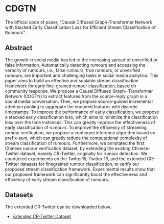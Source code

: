 # CDGTN
The official code of paper, "Causal Diffused Graph-Transformer Network with Stacked Early Classification Loss for Efficient Stream Classification of Rumours".

## Abstract

The growth in social media has led to the increasing spread of unverified or false information. Automatically detecting rumours and accessing the veracity of rumours, i.e., false rumours, true rumours, or unverified rumours, are important and challenging tasks in social media analytics. This paper aims to build an effective and scalable stream classification framework for early fine-grained rumour classification, based on community response. We propose a Causal Diffused Graph- Transformer Network (CDGTN) to extract features from the source-reply graph in a social media conversation. Then, we propose source-guided incremental attention pooling to aggregate the encoded features with discrete timestamps. To improve the performance of early classification, we propose a stacked early classification loss, which aims to minimize the classification loss over the time instances. This can greatly improve the effectiveness of early classification of rumours. To improve the efficiency of streaming rumour verification, we propose a continued inference algorithm based on prefix-sum, which can greatly reduce the computational complexity of stream classification of rumours. Furthermore, we annotated the first Chinese rumour verification dataset, by extending the existing Chinese-Twitter dataset, namely CR-Twitter, originally for rumour detection. We conducted experiments on the Twitter15, Twitter 16, and the extended CR-Twitter datasets for finegrained rumour classification, to verify our proposed stream classification framework. Experimental results show that our proposed framework can significantly boost the effectiveness and efficiency of early stream classification of rumours.

## Datasets

The extended CR-Twitter can be downloaded below.

- [Extended CR-Twitter Dataset](https://connectpolyu-my.sharepoint.com/:u:/g/personal/15083269d_connect_polyu_hk/ERlY9X3CA45MgSRsMSthreIB6KT1Cn7sNyEwQAHFJMsbWQ?e=isc9mG)
